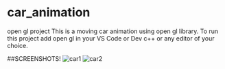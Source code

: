 # car_animation
open gl project
This is a moving car animation using open gl library.
To run this project add open gl in your VS Code or Dev c++ or any editor of your choice.

##SCREENSHOTS!
![car1](https://user-images.githubusercontent.com/124860809/231837460-a2cfdfbd-d2b2-4f3a-b7a7-21f25adb8d97.png)
![car2](https://user-images.githubusercontent.com/124860809/231837658-c1035f37-7414-452b-b4c4-04bca923650f.png)
